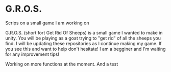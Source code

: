 # G.R.O.S.
Scrips on a small game I am working on

G.R.O.S. (short fort Get Rid Of Sheeps) is a small game I wanted to make in unity. 
You will be playing as a goat trying to "get rid" of all the sheeps you find.
I will be updating these repositories as I continue making my game.
If you see this and want to help don't hesitate! I am a begginer and I'm waiting for any improvement tips!

Working on more functions at the moment. And a test

